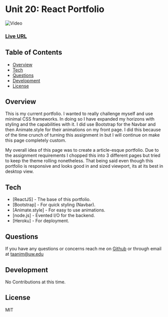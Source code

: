 # Unit 20: React Portfolio

![Video](https://media.giphy.com/media/IPkNvN03YSbzLOtUVV/giphy.gif)

### [Live URL](https://taani-maama.herokuapp.com/)

## Table of Contents

- [Overview](#overview)
- [Tech](#tech)
- [Questions](#questions)
- [Development](#development)
- [License](#license)

## Overview

This is my current portfolio. I wanted to really challenge myself and use minimal CSS frameworks. In doing so I have expanded my horizons with styling and the capabilities with it. I did use Bootstrap for the Navbar and then Animate.style for their animations on my front page. I did this because of the time crunch of turning this assignment in but I will continue on make this page completely custom.

My overall idea of this page was to create a article-esque portfolio. Due to the assignment requirements I chopped this into 3 different pages but tried to keep the theme rolling nonetheless. That being said even though this portfolio is responsive and looks good in and sized viewport, its at its best in desktop view.

## Tech

- [ReactJS] - The base of this portfolio.
- [Bootstrap] - For quick styling (Navbar).
- [Animate.style] - For easy to use animations.
- [node.js] - Evented I/O for the backend.
- [Heroku] - For deployment.

## Questions

If you have any questions or concerns reach me on [Github](https://github.com/TaaniBravo) or through email at <taanim@uw.edu>

## Development

No Contributions at this time.

## License

MIT
